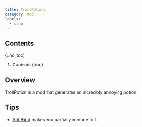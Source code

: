 ```yaml
---
title: TrollPotion
category: Mod
labels:
  - stub
---
```

## Contents
{:.no_toc}
1. Contents
{:toc}

## Overview
TrollPotion is a mod that generates an incredibly annoying potion.

## Tips
- [AntiBlind](/wiki/Mods/AntiBlind/) makes you partially immune to it.
